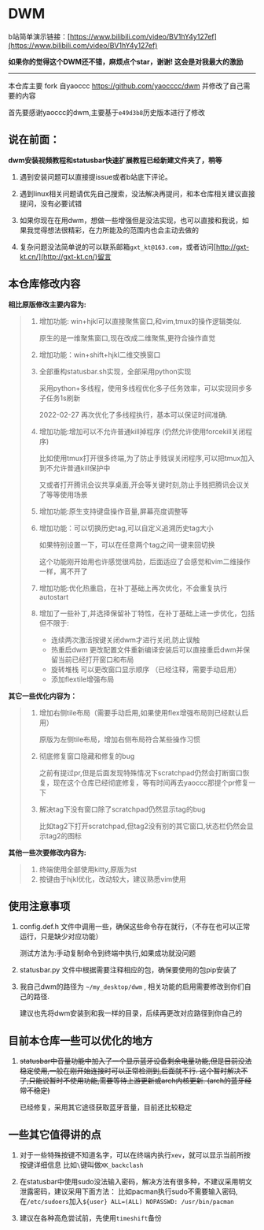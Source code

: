 # DWM

b站简单演示链接：[https://www.bilibili.com/video/BV1hY4y127ef](https://www.bilibili.com/video/BV1hY4y127ef)

**如果你的觉得这个DWM还不错，麻烦点个star，谢谢! 这会是对我最大的激励**

***

本仓库主要 fork 自yaoccc https://github.com/yaocccc/dwm 并修改了自己需要的内容

首先要感谢yaoccc的dwm,主要基于`e49d3b8`历史版本进行了修改


## 说在前面：

**dwm安装视频教程和statusbar快速扩展教程已经新建文件夹了，稍等**

1. 遇到安装问题可以直接提issue或者b站底下评论。

2. 遇到linux相关问题请优先自己搜索，没法解决再提问，和本仓库相关建议直接提问，没有必要试错

3. 如果你现在在用dwm，想做一些增强但是没法实现，也可以直接和我说，如果我觉得想法很精彩，在力所能及的范围内也会主动去做的

4. 复杂问题没法简单说的可以联系邮箱`gxt_kt@163.com`，或者访问[http://gxt-kt.cn/](http://gxt-kt.cn/)留言



## 本仓库修改内容

**相比原版修改主要内容为:**

> 1. 增加功能: win+hjkl可以直接聚焦窗口,和vim,tmux的操作逻辑类似. 
>
>    原生的是一维聚焦窗口,现在改成二维聚焦,更符合操作直觉
>
> 2. 增加功能：win+shift+hjkl二维交换窗口
>
> 3. 全部重构statusbar.sh实现，全部采用python实现
>    
>    采用python+多线程，使用多线程优化多子任务效率，可以实现同步多子任务1s刷新
>    
>    2022-02-27 再次优化了多线程执行，基本可以保证时间准确.
>
> 4. 增加功能:增加可以不允许普通kill掉程序 (仍然允许使用forcekill关闭程序)
>
>    比如使用tmux打开很多终端,为了防止手贱误关闭程序,可以把tmux加入到不允许普通kill保护中
> 
>    又或者打开腾讯会议共享桌面,开会等关键时刻,防止手贱把腾讯会议关了等等使用场景
>
> 5. 增加功能:原生支持键盘操作音量,屏幕亮度调整等
> 
> 6. 增加功能：可以切换历史tag,可以自定义追溯历史tag大小
>    
>    如果特别设置一下，可以在任意两个tag之间一键来回切换
> 
>    这个功能刚开始用也许感觉很鸡肋，后面适应了会感觉和vim二维操作一样，离不开了
>
> 6. 增加功能:优化热重启，在补丁基础上再次优化，不会重复执行autostart
>
> 7. 增加了一些补丁,并选择保留补丁特性，在补丁基础上进一步优化，包括但不限于: 
>    
>    - 连续两次激活按键关闭dwm才进行关闭,防止误触
>    - 热重启dwm 更改配置文件重新编译安装后可以直接重启dwm并保留当前已经打开窗口和布局
>    - 旋转堆栈 可以更改窗口显示顺序 （已经注释，需要手动启用）
>    - 添加flextile增强布局


**其它一些优化内容为：**
> 1. 增加右侧tile布局（需要手动启用,如果使用flex增强布局则已经默认启用）
> 
>     原版为左侧tile布局，增加右侧布局符合某些操作习惯
>
> 2. 彻底修复窗口隐藏和修复的bug 
>
>    之前有提过pr,但是后面发现特殊情况下scratchpad仍然会打断窗口恢复，现在这个仓库已经彻底修复，等有时间再去yaoccc那提个pr修复一下
>
> 3. 解决tag下没有窗口除了scratchpad仍然显示tag的bug 
>
>    比如tag2下打开scratchpad,但tag2没有别的其它窗口,状态栏仍然会显示tag2的图标

**其他一些次要修改内容为:**

> 1. 终端使用全部使用kitty,原版为st
> 2. 按键由于hjkl优化，改动较大，建议熟悉vim使用


## 使用注意事项

1. config.def.h 文件中调用一些，确保这些命令存在就行，（不存在也可以正常运行，只是缺少对应功能）

   测试方法为:手动复制命令到终端中执行,如果成功就没问题

2. statusbar.py 文件中根据需要注释相应的包，确保要使用的包pip安装了

3. 我自己dwm的路径为 `~/my_desktop/dwm` , 相关功能的启用需要修改到你们自己的路径.

   建议也先将dwm安装到和我一样的目录，后续再更改对应路径到你自己的



## 目前本仓库一些可以优化的地方

1. ~~statusbar中音量功能中加入了一个显示蓝牙设备剩余电量功能,但是目前没法稳定使用,一般在刚开始连接时可以正常检测到,后面就不行. 这个暂时解决不了,只能说暂时不使用功能,需要等待上游更新或arch内核更新. (arch的蓝牙经常不稳定)~~
  
    已经修复，采用其它途径获取蓝牙音量，目前还比较稳定
   

## 一些其它值得讲的点
1. 对于一些特殊按键不知道名字，可以在终端内执行`xev`，就可以显示当前所按按键详细信息
    比如`\`键叫做`XK_backclash`
    
2. 在statusbar中使用sudo没法输入密码，解决方法有很多种，不建议采用明文泄露密码，建议采用下面方法：
    比如pacman执行sudo不需要输入密码,在`/etc/sudoers`加入`${user} ALL=(ALL) NOPASSWD: /usr/bin/pacman`

3. 建议在各种高危尝试前，先使用`timeshift`备份
